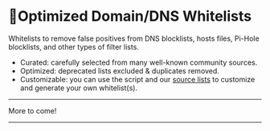 # 👻Optimized Domain/DNS Whitelists

Whitelists to remove false positives from DNS blocklists, hosts files, Pi-Hole blocklists, and other types of filter lists.
- Curated: carefully selected from many well-known community sources.
- Optimized: deprecated lists excluded & duplicates removed.
- Customizable: you can use the script and our [source lists](https://github.com/Zen-Initiative/Optimized-Domain-DNS-Whitelists/tree/main/sources) to customize and generate your own whitelist(s).

--- 

More to come!

---
